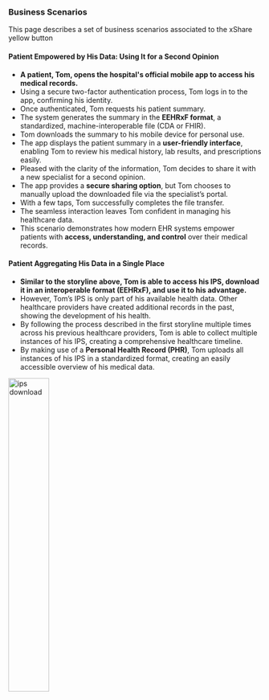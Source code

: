 ### Business Scenarios

This page describes a set of business scenarios associated to the xShare yellow button

#### Patient Empowered by His Data: Using It for a Second Opinion

- **A patient, Tom, opens the hospital's official mobile app to access his medical records.**
- Using a secure two-factor authentication process, Tom logs in to the app, confirming his identity.
- Once authenticated, Tom requests his patient summary.
- The system generates the summary in the **EEHRxF format**, a standardized, machine-interoperable file (CDA or FHIR).
- Tom downloads the summary to his mobile device for personal use.
- The app displays the patient summary in a **user-friendly interface**, enabling Tom to review his medical history, lab results, and prescriptions easily.
- Pleased with the clarity of the information, Tom decides to share it with a new specialist for a second opinion.
- The app provides a **secure sharing option**, but Tom chooses to manually upload the downloaded file via the specialist’s portal.
- With a few taps, Tom successfully completes the file transfer.
- The seamless interaction leaves Tom confident in managing his healthcare data.
- This scenario demonstrates how modern EHR systems empower patients with **access, understanding, and control** over their medical records.

#### Patient Aggregating His Data in a Single Place

- **Similar to the storyline above, Tom is able to access his IPS, download it in an interoperable format (EEHRxF), and use it to his advantage.**
- However, Tom’s IPS is only part of his available health data. Other healthcare providers have created additional records in the past, showing the development of his health.
- By following the process described in the first storyline multiple times across his previous healthcare providers, Tom is able to collect multiple instances of his IPS, creating a comprehensive healthcare timeline.
- By making use of a **Personal Health Record (PHR)**, Tom uploads all instances of his IPS in a standardized format, creating an easily accessible overview of his medical data.

<img src="ips-down-upload.png" alt="ips download" style="width:40%; vertical-align:middle;">
